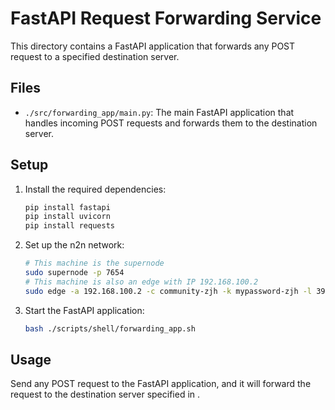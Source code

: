 # FastAPI Request Forwarding Service

This directory contains a FastAPI application that forwards any POST request to a specified destination server.

## Files

- `./src/forwarding_app/main.py`: The main FastAPI application that handles incoming POST requests and forwards them to the destination server.

## Setup

1. Install the required dependencies:
    ```sh
    pip install fastapi
    pip install uvicorn
    pip install requests
    ```

2. Set up the n2n network:
    ```sh
    # This machine is the supernode
    sudo supernode -p 7654
    # This machine is also an edge with IP 192.168.100.2
    sudo edge -a 192.168.100.2 -c community-zjh -k mypassword-zjh -l 39.105.154.46:7654
    ```

3. Start the FastAPI application:
    ```sh
    bash ./scripts/shell/forwarding_app.sh
    ```

## Usage

Send any POST request to the FastAPI application, and it will forward the request to the destination server specified in .